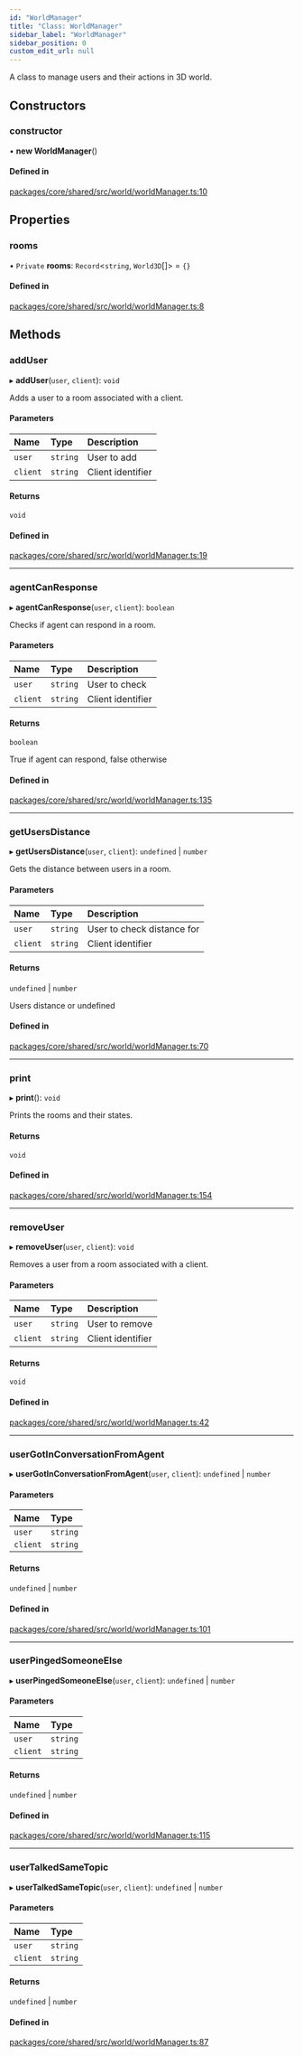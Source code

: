 ```yaml
---
id: "WorldManager"
title: "Class: WorldManager"
sidebar_label: "WorldManager"
sidebar_position: 0
custom_edit_url: null
---
```


A class to manage users and their actions in 3D world.

## Constructors

### constructor

• **new WorldManager**()

#### Defined in

[packages/core/shared/src/world/worldManager.ts:10](https://github.com/Oneirocom/Magick/blob/c560ff45/packages/core/shared/src/world/worldManager.ts#L10)

## Properties

### rooms

• `Private` **rooms**: `Record`<`string`, `World3D`[]\> = `{}`

#### Defined in

[packages/core/shared/src/world/worldManager.ts:8](https://github.com/Oneirocom/Magick/blob/c560ff45/packages/core/shared/src/world/worldManager.ts#L8)

## Methods

### addUser

▸ **addUser**(`user`, `client`): `void`

Adds a user to a room associated with a client.

#### Parameters

| Name | Type | Description |
| :------ | :------ | :------ |
| `user` | `string` | User to add |
| `client` | `string` | Client identifier |

#### Returns

`void`

#### Defined in

[packages/core/shared/src/world/worldManager.ts:19](https://github.com/Oneirocom/Magick/blob/c560ff45/packages/core/shared/src/world/worldManager.ts#L19)

___

### agentCanResponse

▸ **agentCanResponse**(`user`, `client`): `boolean`

Checks if agent can respond in a room.

#### Parameters

| Name | Type | Description |
| :------ | :------ | :------ |
| `user` | `string` | User to check |
| `client` | `string` | Client identifier |

#### Returns

`boolean`

True if agent can respond, false otherwise

#### Defined in

[packages/core/shared/src/world/worldManager.ts:135](https://github.com/Oneirocom/Magick/blob/c560ff45/packages/core/shared/src/world/worldManager.ts#L135)

___

### getUsersDistance

▸ **getUsersDistance**(`user`, `client`): `undefined` \| `number`

Gets the distance between users in a room.

#### Parameters

| Name | Type | Description |
| :------ | :------ | :------ |
| `user` | `string` | User to check distance for |
| `client` | `string` | Client identifier |

#### Returns

`undefined` \| `number`

Users distance or undefined

#### Defined in

[packages/core/shared/src/world/worldManager.ts:70](https://github.com/Oneirocom/Magick/blob/c560ff45/packages/core/shared/src/world/worldManager.ts#L70)

___

### print

▸ **print**(): `void`

Prints the rooms and their states.

#### Returns

`void`

#### Defined in

[packages/core/shared/src/world/worldManager.ts:154](https://github.com/Oneirocom/Magick/blob/c560ff45/packages/core/shared/src/world/worldManager.ts#L154)

___

### removeUser

▸ **removeUser**(`user`, `client`): `void`

Removes a user from a room associated with a client.

#### Parameters

| Name | Type | Description |
| :------ | :------ | :------ |
| `user` | `string` | User to remove |
| `client` | `string` | Client identifier |

#### Returns

`void`

#### Defined in

[packages/core/shared/src/world/worldManager.ts:42](https://github.com/Oneirocom/Magick/blob/c560ff45/packages/core/shared/src/world/worldManager.ts#L42)

___

### userGotInConversationFromAgent

▸ **userGotInConversationFromAgent**(`user`, `client`): `undefined` \| `number`

#### Parameters

| Name | Type |
| :------ | :------ |
| `user` | `string` |
| `client` | `string` |

#### Returns

`undefined` \| `number`

#### Defined in

[packages/core/shared/src/world/worldManager.ts:101](https://github.com/Oneirocom/Magick/blob/c560ff45/packages/core/shared/src/world/worldManager.ts#L101)

___

### userPingedSomeoneElse

▸ **userPingedSomeoneElse**(`user`, `client`): `undefined` \| `number`

#### Parameters

| Name | Type |
| :------ | :------ |
| `user` | `string` |
| `client` | `string` |

#### Returns

`undefined` \| `number`

#### Defined in

[packages/core/shared/src/world/worldManager.ts:115](https://github.com/Oneirocom/Magick/blob/c560ff45/packages/core/shared/src/world/worldManager.ts#L115)

___

### userTalkedSameTopic

▸ **userTalkedSameTopic**(`user`, `client`): `undefined` \| `number`

#### Parameters

| Name | Type |
| :------ | :------ |
| `user` | `string` |
| `client` | `string` |

#### Returns

`undefined` \| `number`

#### Defined in

[packages/core/shared/src/world/worldManager.ts:87](https://github.com/Oneirocom/Magick/blob/c560ff45/packages/core/shared/src/world/worldManager.ts#L87)
